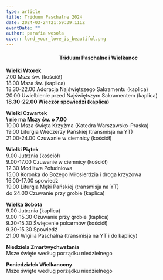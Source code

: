 ```yaml
---
type: article
title: Triduum Paschalne 2024
date: 2024-03-24T21:59:39.111Z
eventDate: ""
author: parafia wesoła
cover: lord_your_love_is_beautiful.png
---
```

<h4 style="text-align:center;">Triduum Paschalne i Wielkanoc</h4>

**Wielki Wtorek**\
7.00 Msza św. (kościół)\
18.00 Msza św. (kaplica)\
18.30-22.00 Adoracja Najświętszego Sakramentu (kaplica)\
20.00 Uwielbienie przed Najświętszym Sakramentem (kaplica)\
**18.30-22.00 Wieczór spowiedzi (kaplica)**

**Wielki Czwartek**\
 **\    nie ma Mszy św. o 7.00**\
10.00 Msza święta Krzyżma (Katedra Warszawsko-Praska)\
19.00 Liturgia Wieczerzy Pańskiej (transmisja na YT)\
21.00-24.00 Czuwanie w ciemnicy (kościół)

**Wielki Piątek**\
9.00 Jutrznia (kościół)\
9.00-17.00 Czuwanie w ciemnicy (kościół)\
12.30 Modlitwa Południowa\
15.00 Koronka do Bożego Miłosierdzia i droga krzyżowa\
16.00-17.00 spowiedź\
19.00 Liturgia Męki Pańskiej (transmisja na YT)\
do 24.00 Czuwanie przy grobie (kaplica)

**Wielka Sobota**\
9.00 Jutrznia (kaplica)\
9.00-15.30 Czuwanie przy grobie (kaplica)\
9.30-15.30 Święcenie pokarmów (kościół)\
9.30-15.30 Spowiedź\
21.00 Wigilia Paschalna (transmisja na YT i do kaplicy)

**Niedziela Zmartwychwstania**\
Msze święte według porządku niedzielnego

**Poniedziałek Wielkanocny**\
Msze święte według porządku niedzielnego